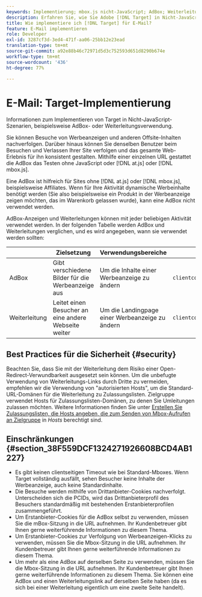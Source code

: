 ```yaml
---
keywords: Implementierung; mbox.js nicht-JavaScript; AdBox; Weiterleitung; Mbox
description: Erfahren Sie, wie Sie Adobe [!DNL Target] in Nicht-JavaScript-Szenarien implementieren, z. B. bei Verwendung einer AdBox oder einer Weiterleitung.
title: Wie implementiere ich [!DNL Target] für E-Mail?
feature: E-Mail implementieren
role: Developer
exl-id: 3287cf3d-3ed4-471f-aa06-25bb12e23ead
translation-type: tm+mt
source-git-commit: a92e88b46c72971d5d3c752593d651d8290b674e
workflow-type: tm+mt
source-wordcount: '436'
ht-degree: 77%

---
```


# E-Mail: Target-Implementierung

Informationen zum Implementieren von Target in Nicht-JavaScript-Szenarien, beispielsweise AdBox- oder Weiterleitungsverwendung.

Sie können Besuche von Werbeanzeigen und anderen Offsite-Inhalten nachverfolgen. Darüber hinaus können Sie denselben Benutzer beim Besuchen und Verlassen Ihrer Site verfolgen und das gesamte Web-Erlebnis für ihn konsistent gestalten. Mithilfe einer einzelnen URL gestattet die AdBox das Testen ohne JavaScript oder [!DNL at.js] oder [!DNL mbox.js].

Eine AdBox ist hilfreich für Sites ohne [!DNL at.js] oder [!DNL mbox.js], beispielsweise Affiliates. Wenn für Ihre Aktivität dynamische Werbeinhalte benötigt werden (Sie also beispielsweise ein Produkt in der Werbeanzeige zeigen möchten, das im Warenkorb gelassen wurde), kann eine AdBox nicht verwendet werden.

AdBox-Anzeigen und Weiterleitungen können mit jeder beliebigen Aktivität verwendet werden. In der folgenden Tabelle werden AdBox und Weiterleitungen verglichen, und es wird angegeben, wann sie verwendet werden sollten:

|  | Zielsetzung | Verwendungsbereiche | URL-Struktur | Angebotstyp | Angebotsinhalt |
|--- |--- |--- |--- |--- |--- |
| AdBox | Gibt verschiedene Bilder für die Werbeanzeige aus | Um die Inhalte einer Werbeanzeige zu ändern | `clientcode&#x200B;.tt.&#x200B;omtrdc&#x200B;.net/&#x200B;m2&#x200B;/&#x200B;clientcode/ubox/&#x200B;image?` | Umleitungsangebot | URL für ein Bild |
| Weiterleitung | Leitet einen Besucher an eine andere Webseite weiter | Um die Landingpage einer Werbeanzeige zu ändern | `clientcode&#x200B;.tt.omtrdc.net/&#x200B;m2/clientcode&#x200B;/ubox/page?` | Umleitungsangebot | URL für eine Seite |

## Best Practices für die Sicherheit {#security}

Beachten Sie, dass Sie mit der Weiterleitung dem Risiko einer Open-Redirect-Verwundbarkeit ausgesetzt sein können. Um die unbefugte Verwendung von Weiterleitungs-Links durch Dritte zu vermeiden, empfehlen wir die Verwendung von &quot;autorisierten Hosts&quot;, um die Standard-URL-Domänen für die Weiterleitung zu Zulassungslisten. Zielgruppe verwendet Hosts für Zulassungslisten-Domänen, zu denen Sie Umleitungen zulassen möchten. Weitere Informationen finden Sie unter [Erstellen Sie Zulassungslisten, die Hosts angeben, die zum Senden von Mbox-Aufrufen an Zielgruppe](/help/administrating-target/hosts.md#allowlist) in *Hosts* berechtigt sind.

## Einschränkungen {#section_38F559DCF1324271926608BCD4AB1227}

* Es gibt keinen clientseitigen Timeout wie bei Standard-Mboxes. Wenn Target vollständig ausfällt, sehen Besucher keine Inhalte der Werbeanzeige, auch keine Standardinhalte.
* Die Besuche werden mithilfe von Drittanbieter-Cookies nachverfolgt. Unterscheiden sich die PCIDs, wird das Drittanbieterprofil des Besuchers standardmäßig mit bestehenden Erstanbieterprofilen zusammengeführt.
* Um Erstanbieter-Cookies für die AdBox selbst zu verwenden, müssen Sie die mBox-Sitzung in die URL aufnehmen. Ihr Kundenbetreuer gibt Ihnen gerne weiterführende Informationen zu diesem Thema.
* Um Erstanbieter-Cookies zur Verfolgung von Werbeanzeigen-Klicks zu verwenden, müssen Sie die Mbox-Sitzung in die URL aufnehmen. Ihr Kundenbetreuer gibt Ihnen gerne weiterführende Informationen zu diesem Thema.
* Um mehr als eine AdBox auf derselben Seite zu verwenden, müssen Sie die Mbox-Sitzung in die URL aufnehmen. Ihr Kundenbetreuer gibt Ihnen gerne weiterführende Informationen zu diesem Thema. Sie können eine AdBox und einen Weiterleitungslink auf derselben Seite haben (da es sich bei einer Weiterleitung eigentlich um eine zweite Seite handelt).
